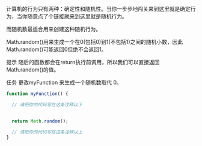 计算机的行为只有两种：确定性和随机性。当你一步步地闯关来到这里就是确定行为，当你随意点了个链接就来到这里就是随机行为。

而随机数最适合用来创建这种随机行为。

Math.random()用来生成一个在0(包括0)到1(不包括1)之间的随机小数，因此Math.random()可能返回0但绝不会返回1。

提示
随后的函数都会在return执行前调用，所以我们可以直接返回Math.random()的值。

任务
更改myFunction 来生成一个随机数取代 0。

```javascript
function myFunction() {

  // 请把你的代码写在这条注释以下

  
  return Math.random();

  // 请把你的代码写在这条注释以上
}

```
